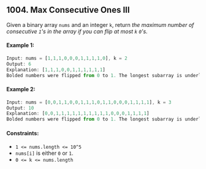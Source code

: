 ## 1004. Max Consecutive Ones III

Given a binary array `nums` and an integer `k`, return _the maximum number of consecutive `1`'s in the array if you can flip at most `k` `0`'s._

#### Example 1:
```js
Input: nums = [1,1,1,0,0,0,1,1,1,1,0], k = 2
Output: 6
Explanation: [1,1,1,0,0,1,1,1,1,1,1]
Bolded numbers were flipped from 0 to 1. The longest subarray is underlined.
```

#### Example 2:
```js
Input: nums = [0,0,1,1,0,0,1,1,1,0,1,1,0,0,0,1,1,1,1], k = 3
Output: 10
Explanation: [0,0,1,1,1,1,1,1,1,1,1,1,0,0,0,1,1,1,1]
Bolded numbers were flipped from 0 to 1. The longest subarray is underlined.
```

#### Constraints:
- `1 <= nums.length <= 10^5`
- `nums[i]` is either `0` or `1`.
- `0 <= k <= nums.length`